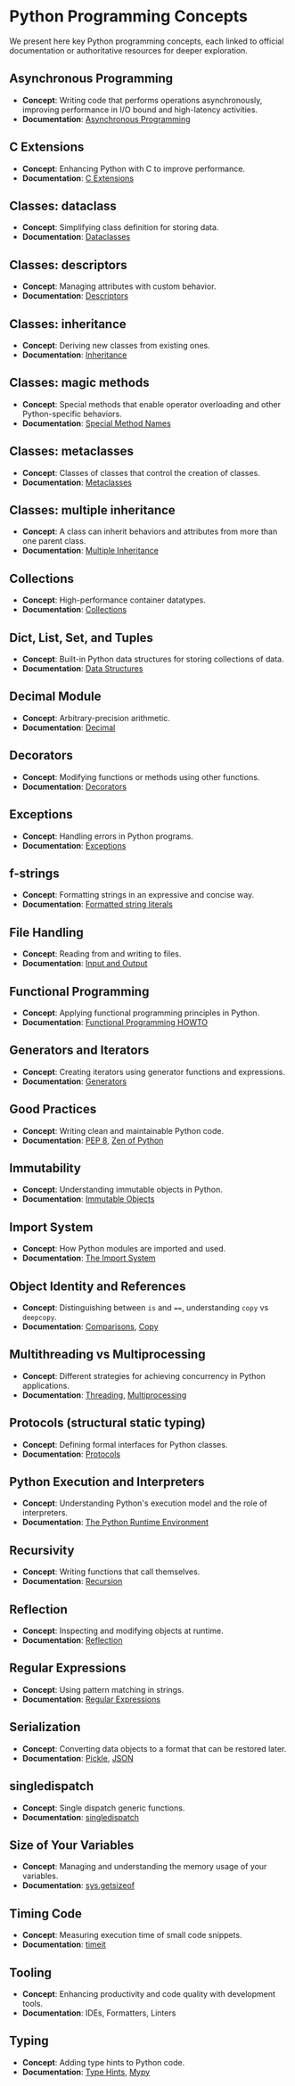 # Python Programming Concepts

We present here key Python programming concepts, each linked to official documentation or authoritative resources for deeper exploration.

## Asynchronous Programming

- **Concept**: Writing code that performs operations asynchronously, improving performance in I/O bound and high-latency activities.
- **Documentation**: [Asynchronous Programming](https://docs.python.org/3/library/asyncio.html)

## C Extensions

- **Concept**: Enhancing Python with C to improve performance.
- **Documentation**: [C Extensions](https://docs.python.org/3/extending/index.html)

## Classes: dataclass

- **Concept**: Simplifying class definition for storing data.
- **Documentation**: [Dataclasses](https://docs.python.org/3/library/dataclasses.html)

## Classes: descriptors

- **Concept**: Managing attributes with custom behavior.
- **Documentation**: [Descriptors](https://docs.python.org/3/howto/descriptor.html)

## Classes: inheritance

- **Concept**: Deriving new classes from existing ones.
- **Documentation**: [Inheritance](https://docs.python.org/3/tutorial/classes.html#inheritance)

## Classes: magic methods

- **Concept**: Special methods that enable operator overloading and other Python-specific behaviors.
- **Documentation**: [Special Method Names](https://docs.python.org/3/reference/datamodel.html#special-method-names)

## Classes: metaclasses

- **Concept**: Classes of classes that control the creation of classes.
- **Documentation**: [Metaclasses](https://docs.python.org/3/reference/datamodel.html#metaclasses)

## Classes: multiple inheritance

- **Concept**: A class can inherit behaviors and attributes from more than one parent class.
- **Documentation**: [Multiple Inheritance](https://docs.python.org/3/tutorial/classes.html#multiple-inheritance)

## Collections

- **Concept**: High-performance container datatypes.
- **Documentation**: [Collections](https://docs.python.org/3/library/collections.html)

## Dict, List, Set, and Tuples

- **Concept**: Built-in Python data structures for storing collections of data.
- **Documentation**: [Data Structures](https://docs.python.org/3/tutorial/datastructures.html)

## Decimal Module

- **Concept**: Arbitrary-precision arithmetic.
- **Documentation**: [Decimal](https://docs.python.org/3/library/decimal.html)

## Decorators

- **Concept**: Modifying functions or methods using other functions.
- **Documentation**: [Decorators](https://docs.python.org/3/glossary.html#term-decorator)

## Exceptions

- **Concept**: Handling errors in Python programs.
- **Documentation**: [Exceptions](https://docs.python.org/3/tutorial/errors.html)

## f-strings

- **Concept**: Formatting strings in an expressive and concise way.
- **Documentation**: [Formatted string literals](https://docs.python.org/3/reference/lexical_analysis.html#f-strings)

## File Handling

- **Concept**: Reading from and writing to files.
- **Documentation**: [Input and Output](https://docs.python.org/3/tutorial/inputoutput.html#reading-and-writing-files)

## Functional Programming

- **Concept**: Applying functional programming principles in Python.
- **Documentation**: [Functional Programming HOWTO](https://docs.python.org/3/howto/functional.html)

## Generators and Iterators

- **Concept**: Creating iterators using generator functions and expressions.
- **Documentation**: [Generators](https://docs.python.org/3/tutorial/classes.html#generators)

## Good Practices

- **Concept**: Writing clean and maintainable Python code.
- **Documentation**: [PEP 8](https://pep8.org/), [Zen of Python](https://www.python.org/dev/peps/pep-0020/)

## Immutability

- **Concept**: Understanding immutable objects in Python.
- **Documentation**: [Immutable Objects](https://docs.python.org/3/glossary.html#term-immutable)

## Import System

- **Concept**: How Python modules are imported and used.
- **Documentation**: [The Import System](https://docs.python.org/3/reference/import.html)

## Object Identity and References

- **Concept**: Distinguishing between `is` and `==`, understanding `copy` vs `deepcopy`.
- **Documentation**: [Comparisons](https://docs.python.org/3/reference/expressions.html#comparisons), [Copy](https://docs.python.org/3/library/copy.html)

## Multithreading vs Multiprocessing

- **Concept**: Different strategies for achieving concurrency in Python applications.
- **Documentation**: [Threading](https://docs.python.org/3/library/threading.html), [Multiprocessing](https://docs.python.org/3/library/multiprocessing.html)

## Protocols (structural static typing)

- **Concept**: Defining formal interfaces for Python classes.
- **Documentation**: [Protocols](https://docs.python.org/3/library/typing.html#typing.Protocol)

## Python Execution and Interpreters

- **Concept**: Understanding Python's execution model and the role of interpreters.
- **Documentation**: [The Python Runtime Environment](https://docs.python.org/3/reference/executionmodel.html)

## Recursivity

- **Concept**: Writing functions that call themselves.
- **Documentation**: [Recursion](https://docs.python.org/3/tutorial/controlflow.html#recursion)

## Reflection

- **Concept**: Inspecting and modifying objects at runtime.
- **Documentation**: [Reflection](https://docs.python.org/3/library/functions.html#dir)

## Regular Expressions

- **Concept**: Using pattern matching in strings.
- **Documentation**: [Regular Expressions](https://docs.python.org/3/library/re.html)

## Serialization

- **Concept**: Converting data objects to a format that can be restored later.
- **Documentation**: [Pickle](https://docs.python.org/3/library/pickle.html), [JSON](https://docs.python.org/3/library/json.html)

## singledispatch

- **Concept**: Single dispatch generic functions.
- **Documentation**: [singledispatch](https://docs.python.org/3/library/functools.html#functools.singledispatch)

## Size of Your Variables

- **Concept**: Managing and understanding the memory usage of your variables.
- **Documentation**: [sys.getsizeof](https://docs.python.org/3/library/sys.html#sys.getsizeof)

## Timing Code

- **Concept**: Measuring execution time of small code snippets.
- **Documentation**: [timeit](https://docs.python.org/3/library/timeit.html)

## Tooling

- **Concept**: Enhancing productivity and code quality with development tools.
- **Documentation**: IDEs, Formatters, Linters

## Typing

- **Concept**: Adding type hints to Python code.
- **Documentation**: [Type Hints](https://docs.python.org/3/library/typing.html), [Mypy](http://mypy-lang.org/)
